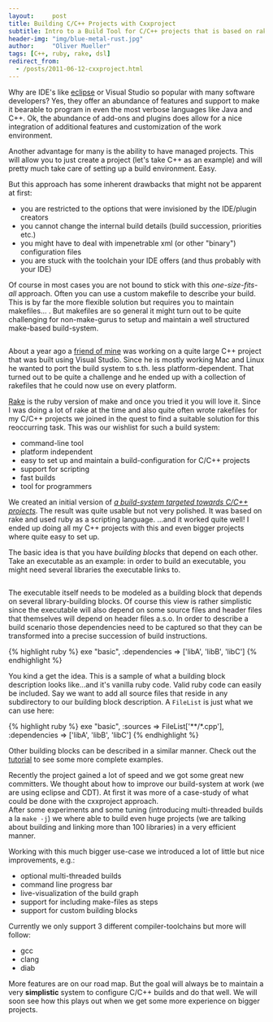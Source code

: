 ```yaml
---
layout:     post
title: Building C/C++ Projects with Cxxproject
subtitle: Intro to a Build Tool for C/C++ projects that is based on rake, the ruby task dependency DSL
header-img: "img/blue-metal-rust.jpg"
author:     "Oliver Mueller"
tags: [C++, ruby, rake, dsl]
redirect_from:
  - /posts/2011-06-12-cxxproject.html
---
```


Why are IDE's like [eclipse](http://www.eclipse.org) or Visual Studio so popular with many software developers? Yes, they offer an abundance of features and support to make it bearable to program in even the most verbose languages like Java and C++. Ok, the abundance of add-ons and plugins does allow for a nice integration of additional features and customization of the work environment.

Another advantage for many is the ability to have managed projects. This will allow you to just create a project (let's take C++ as an example) and will pretty much take care of setting up a build environment. Easy.

But this approach has some inherent drawbacks that might not be apparent at first:

* you are restricted to the options that were invisioned by the IDE/plugin creators
* you cannot change the internal build details (build succession, priorities etc.)
* you might have to deal with impenetrable xml (or other "binary") configuration files
* you are stuck with the toolchain your IDE offers (and thus probably with your IDE)

Of course in most cases you are not bound to stick with this *one-size-fits-all* approach. Often you can use a custom makefile to describe your build.
This is by far the more flexible solution but requires you to maintain makefiles... . But makefiles are so general it might turn out to be quite challenging for non-make-gurus to setup and maintain a well structured make-based build-system.

<img class="img-responsive" src="{{ site.baseurl }}/img/cxxproject/cxx_buildingblocks3.png" alt="">

About a year ago a [friend of mine](http://gizmomogwai.tumblr.com) was working on a quite large C++ project that was built using Visual Studio. Since he is mostly working Mac and Linux he wanted to port the build system to s.th. less platform-dependent. That turned out to be quite a challenge and he ended up with a collection of rakefiles that he could now use on every platform.

[Rake](http://rake.rubyforge.org) is the ruby version of make and once you tried it you will love it. Since I was doing a lot of rake at the time and also quite often wrote rakefiles for my C/C++ projects we joined in the quest to find a suitable solution for this reoccurring task.
This was our wishlist for such a build system:

* command-line tool
* platform independent
* easy to set up and maintain a build-configuration for C/C++ projects
* support for scripting
* fast builds
* tool for programmers

We created an initial version of *[a build-system targeted towards C/C++ projects](http://marcmo.github.com/cxxproject/index.html)*. The result was quite usable but not very polished. It was based on rake and used ruby as a scripting language.
...and it worked quite well! I ended up doing all my C++ projects with this and even bigger projects where quite easy to set up.

The basic idea is that you have *building blocks* that depend on each other. Take an executable as an example: in order to build an executable, you might need several libraries the executable links to.

<img class="img-responsive" src="{{ site.baseurl }}/img/cxxproject/cxx_buildingblocks1.png" alt="">

The executable itself needs to be modeled as a building block that depends on several library-building blocks. Of course this view is rather simplistic since the executable will also depend on some source files and header files that themselves will depend on header files a.s.o. In order to describe a build scenario those dependencies need to be captured so that they can be transformed into a precise succession of build instructions.

{% highlight ruby %}
exe "basic",
  :dependencies => ['libA', 'libB', 'libC']
{% endhighlight %}

You kind a get the idea. This is a sample of what a building block description looks like...and it's vanilla ruby code. Valid ruby code can easily be included. Say we want to add all source files that reside in any subdirectory to our building block description. A `FileList` is just what we can use here:

{% highlight ruby %}
exe "basic",
  :sources => FileList['**/*.cpp'],
  :dependencies => ['libA', 'libB', 'libC']
{% endhighlight %}

Other building blocks can be described in a similar manner. Check out the [tutorial](http://marcmo.github.com/cxxproject/docs/tutorial.html) to see some more complete examples.

Recently the project gained a lot of speed and we got some great new committers. We thought about how to improve our build-system at work (we are using eclipse and CDT). At first it was more of a case-study of what could be done with the cxxproject approach.  
After some experiments and some tuning (introducing multi-threaded builds a la `make -j`) we where able to build even huge projects (we are talking about building and linking more than 100 libraries) in a very efficient manner.

Working with this much bigger use-case we introduced a lot of little but nice improvements, e.g.:

* optional multi-threaded builds
* command line progress bar
* live-visualization of the build graph
* support for including make-files as steps
* support for custom building blocks

Currently we only support 3 different compiler-toolchains but more will follow:

* gcc
* clang
* diab

More features are on our road map. But the goal will always be to maintain a very **simplistic** system to configure C/C++ builds and do that well. We will soon see how this plays out when we get some more experience on bigger projects.
 

